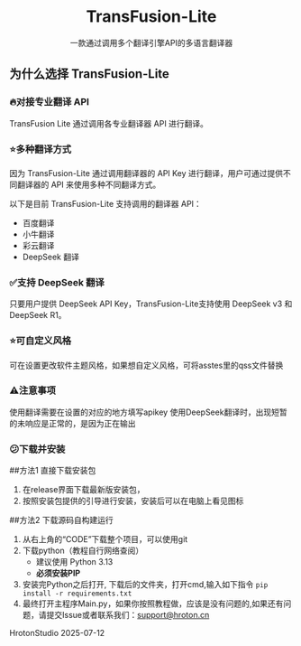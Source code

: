 
<h1 align = "center" > TransFusion-Lite</h1>
<p align = "center">一款通过调用多个翻译引擎API的多语言翻译器</p>


## 为什么选择 TransFusion-Lite

### :fire:对接专业翻译 API

TransFusion Lite 通过调用各专业翻译器 API 进行翻译。

### :star:多种翻译方式

因为 TransFusion-Lite 通过调用翻译器的 API Key 进行翻译，用户可通过提供不同翻译器的 API 来使用多种不同翻译方式。

以下是目前 TransFusion-Lite 支持调用的翻译器 API：

- 百度翻译
- 小牛翻译
- 彩云翻译
- DeepSeek 翻译

### :white_check_mark:支持 DeepSeek 翻译

只要用户提供 DeepSeek API Key，TransFusion-Lite支持使用 DeepSeek v3 和 DeepSeek R1。

### :star:可自定义风格

可在设置更改软件主题风格，如果想自定义风格，可将asstes里的qss文件替换


### :warning:注意事项

使用翻译需要在设置的对应的地方填写apikey
使用DeepSeek翻译时，出现短暂的未响应是正常的，是因为正在输出

### :confused:下载并安装

##方法1 直接下载安装包
1. 在release界面下载最新版安装包，
2. 按照安装包提供的引导进行安装，安装后可以在电脑上看见图标

##方法2 下载源码自构建运行
1. 从右上角的“CODE”下载整个项目，可以使用git
2. 下载python（教程自行网络查阅）
	- 建议使用 Python 3.13  
	- **必须安装PIP**
3. 安装完Python之后打开, 下载后的文件夹，打开cmd,输入如下指令
	`pip install -r requirements.txt`
4. 最终打开主程序Main.py，如果你按照教程做，应该是没有问题的,如果还有问题，请提交Issue或者联系我们：support@hroton.cn


HrotonStudio
2025-07-12

